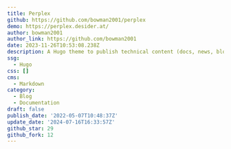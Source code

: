```yaml
---
title: Perplex
github: https://github.com/bowman2001/perplex
demo: https://perplex.desider.at/
author: bowman2001
author_link: https://github.com/bowman2001
date: 2023-11-26T10:53:08.238Z
description: A Hugo theme to publish technical content (docs, news, blog, articles)
ssg:
  - Hugo
css: []
cms:
  - Markdown
category:
  - Blog
  - Documentation
draft: false
publish_date: '2022-05-07T10:48:37Z'
update_date: '2024-07-16T16:33:57Z'
github_star: 29
github_fork: 12
---
```

